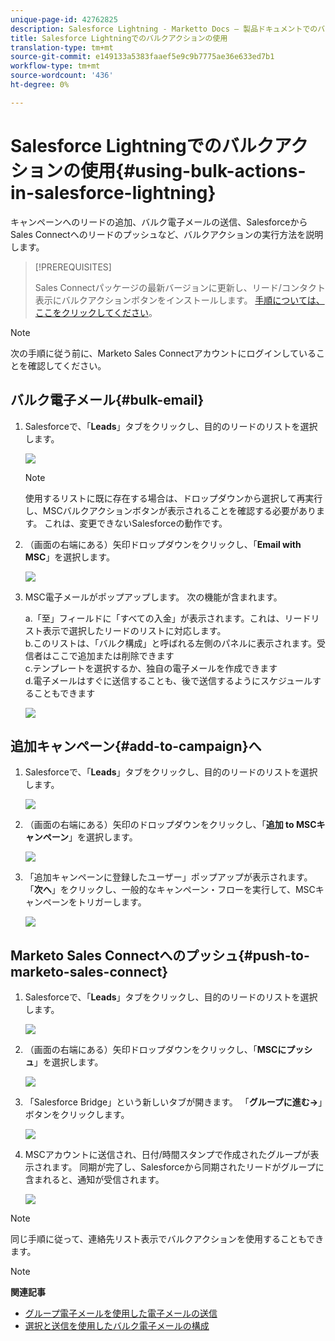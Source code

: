 ```yaml
---
unique-page-id: 42762825
description: Salesforce Lightning - Marketto Docs — 製品ドキュメントでのバルクアクションの使用
title: Salesforce Lightningでのバルクアクションの使用
translation-type: tm+mt
source-git-commit: e149133a5383faaef5e9c9b7775ae36e633ed7b1
workflow-type: tm+mt
source-wordcount: '436'
ht-degree: 0%

---
```



# Salesforce Lightningでのバルクアクションの使用{#using-bulk-actions-in-salesforce-lightning}

キャンペーンへのリードの追加、バルク電子メールの送信、SalesforceからSales Connectへのリードのプッシュなど、バルクアクションの実行方法を説明します。

>[!PREREQUISITES]
>
>Sales Connectパッケージの最新バージョンに更新し、リード/コンタクト表示にバルクアクションボタンをインストールします。 [手順については、ここをクリックしてください](http://s3.amazonaws.com/tout-user-store/salesforce/assets/SF+Guide+for+Lightning.pdf)。

>[!NOTE]
>
>次の手順に従う前に、Marketo Sales Connectアカウントにログインしていることを確認してください。

## バルク電子メール{#bulk-email}

1. Salesforceで、「**Leads**」タブをクリックし、目的のリードのリストを選択します。

   ![](assets/one-6.png)

   >[!NOTE]
   >
   >使用するリストに既に存在する場合は、ドロップダウンから選択して再実行し、MSCバルクアクションボタンが表示されることを確認する必要があります。 これは、変更できないSalesforceの動作です。

1. （画面の右端にある）矢印ドロップダウンをクリックし、「**Email with MSC**」を選択します。

   ![](assets/two-6.png)

1. MSC電子メールがポップアップします。 次の機能が含まれます。

   a.「至」フィールドに「すべての入金」が表示されます。これは、リードリスト表示で選択したリードのリストに対応します。\
   b.このリストは、「バルク構成」と呼ばれる左側のパネルに表示されます。受信者はここで追加または削除できます\
   c.テンプレートを選択するか、独自の電子メールを作成できます\
   d.電子メールはすぐに送信することも、後で送信するようにスケジュールすることもできます

   ![](assets/three-5.png)

## 追加キャンペーン{#add-to-campaign}へ

1. Salesforceで、「**Leads**」タブをクリックし、目的のリードのリストを選択します。

   ![](assets/four-4.png)

1. （画面の右端にある）矢印のドロップダウンをクリックし、「**追加 to MSCキャンペーン**」を選択します。

   ![](assets/five-4.png)

1. 「追加キャンペーンに登録したユーザー」ポップアップが表示されます。 「**次へ**」をクリックし、一般的なキャンペーン・フローを実行して、MSCキャンペーンをトリガーします。

   ![](assets/six-1.png)

## Marketo Sales Connectへのプッシュ{#push-to-marketo-sales-connect}

1. Salesforceで、「**Leads**」タブをクリックし、目的のリードのリストを選択します。

   ![](assets/seven-2.png)

1. （画面の右端にある）矢印ドロップダウンをクリックし、「**MSCにプッシュ**」を選択します。

   ![](assets/eight-2.png)

1. 「Salesforce Bridge」という新しいタブが開きます。 「**グループに進む→**」ボタンをクリックします。

   ![](assets/nine-2.png)

1. MSCアカウントに送信され、日付/時間スタンプで作成されたグループが表示されます。 同期が完了し、Salesforceから同期されたリードがグループに含まれると、通知が受信されます。

   ![](assets/ten-1.png)

>[!NOTE]
>
>同じ手順に従って、連絡先リスト表示でバルクアクションを使用することもできます。

>[!NOTE]
>
>**関連記事**
>
>* [グループ電子メールを使用した電子メールの送信](http://docs.marketo.com/x/KAQ6Ag)
>* [選択と送信を使用したバルク電子メールの構成](http://docs.marketo.com/display/public/DOCS/Composing+Bulk+Emails+with+Select+and+Send#ComposingBulkEmailswithSelectandSend-SendingEmails)

>



